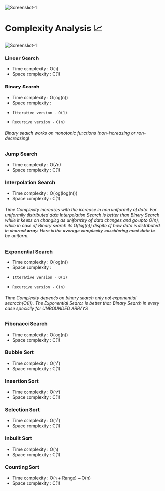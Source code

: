 ![Screenshot-1](https://github.com/deathook007/DSA-and-Coding-Practice/blob/master/Data%20Structures%20and%20Algorithms.jpeg)

# Complexity Analysis 📈

![Screenshot-1](https://github.com/deathook007/DSA-and-Coding-Practice/blob/master/Time%20complex.png)

### Linear Search
- Time complexity : O(n)
- Space complexity : O(1)

### Binary Search
- Time complexity : O(log(n))
- Space complexity : 
-     Itterative version - O(1)
-     Recursive version - O(n)   

###### Binary search works on monotonic functions (non-increasing or non-decreasing)

### Jump Search
- Time complexity : O(√n)
- Space complexity : O(1)

### Interpolation Search
- Time complexity : O(log(log(n))) 
- Space complexity : O(1)

###### Time Complexity increases with the increase in non uniformity of data. For uniformily distributed data Interpolation Search is better than Binary Search while it keeps on changing as uniformity of data changes and go upto O(n), while in case of Binary search its O(log(n)) dispite of how data is distributed in shorted array. Here is the average complexity considering most data to be uniform. 

### Exponential Search
- Time complexity : O(log(n)) 
- Space complexity : 
-     Itterative version - O(1)
-     Recursive version - O(n) 

###### Time Complexity depends on binary search only not exponential searcch(O(1)). The Exponential Search is better than Binary Search in every case specially for UNBOUNDED ARRAYS 

### Fibonacci Search
- Time complexity : O(log(n))
- Space complexity : O(1) 

### Bubble Sort
- Time complexity : O(n²)
- Space complexity : O(1)

### Insertion Sort
- Time complexity : O(n²)
- Space complexity : O(1)

### Selection Sort
- Time complexity : O(n²)
- Space complexity : O(1)

### Inbuilt Sort
- Time complexity : O(n)
- Space complexity : O(1)

### Counting Sort
- Time complexity : O(n + Range) ~ O(n)
- Space complexity : O(1)

